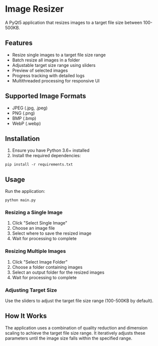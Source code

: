 # Image Resizer

A PyQt5 application that resizes images to a target file size between 100-500KB.

## Features

- Resize single images to a target file size range
- Batch resize all images in a folder
- Adjustable target size range using sliders
- Preview of selected images
- Progress tracking with detailed logs
- Multithreaded processing for responsive UI

## Supported Image Formats

- JPEG (.jpg, .jpeg)
- PNG (.png)
- BMP (.bmp)
- WebP (.webp)

## Installation

1. Ensure you have Python 3.6+ installed
2. Install the required dependencies:

```
pip install -r requirements.txt
```

## Usage

Run the application:

```
python main.py
```

### Resizing a Single Image

1. Click "Select Single Image"
2. Choose an image file
3. Select where to save the resized image
4. Wait for processing to complete

### Resizing Multiple Images

1. Click "Select Image Folder"
2. Choose a folder containing images
3. Select an output folder for the resized images
4. Wait for processing to complete

### Adjusting Target Size

Use the sliders to adjust the target file size range (100-500KB by default).

## How It Works

The application uses a combination of quality reduction and dimension scaling to achieve the target file size range. It iteratively adjusts these parameters until the image size falls within the specified range.